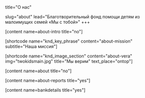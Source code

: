 

title="О нас"

slug="about"
lead="Благотворительный фонд помощи детям из малоимущих семей «Мы с тобой»"
+++

[content name=about-intro title="no"]

[shortcode name="knd_key_phrase" content="about-mission" subtitle="Наша миссия"]

[shortcode name="knd_image_section" content="about-vera" img="twokidsmain.jpg" title="Мы верим" text_place="ontop"]

[content name=about title="no"]

[content name=about-reports title="yes"]

[content name=bankdetails title="yes"]
